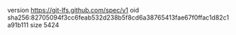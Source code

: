 version https://git-lfs.github.com/spec/v1
oid sha256:82705094f3cc6feab532d238b5f8cd6a38765413fae67f0ffac1d82c1a91b111
size 5424
